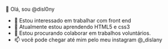 👋 Olá, sou @disl0ny
- 👀 Estou interessado em trabalhar com front end
- 🌱 Atualmente estou aprendendo HTML5 e css3
- 💞️ Estou procurando colaborar em trabalhos voluntários.
- 📫 você pode chegar até mim pelo meu instagram @_dislany

<!---
disl0ny/disl0ny is a ✨ special ✨ repository because its `README.md` (this file) appears on your GitHub profile.
You can click the Preview link to take a look at your changes.
--->
